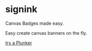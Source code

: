 # signink
Canvas Badges made easy.

Easy create canvas banners on the fly.

[try a Plunker](http://run.plnkr.co/plunks/9025UQrxgAmBBze127na/)
